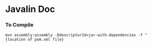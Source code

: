 # Javalin Doc



### To Compile

`mvn assembly:assembly -DdescriptorId=jar-with-dependencies -f "{location of pom.xml file}`